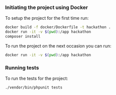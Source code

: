 ### Initiating the project using Docker
To setup the project for the first time run:
```bash
docker build -f docker/Dockerfile -t hackathon .
docker run -it -v $(pwd):/app hackathon
composer install
```
To run the project on the next occasion you can run:
```bash
docker run -it -v $(pwd):/app hackathon
```

### Running tests
To run the tests for the project:
```bash
./vendor/bin/phpunit tests
```